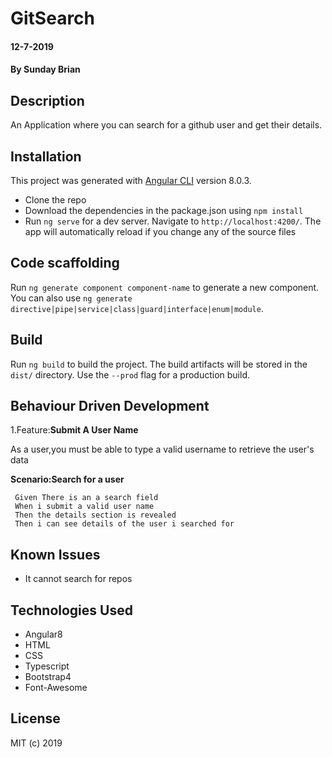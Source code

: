 # GitSearch

#### 12-7-2019

#### By Sunday Brian

## Description

An Application where you can search for a github user and get their details.

## Installation

This project was generated with [Angular CLI](https://github.com/angular/angular-cli) version 8.0.3.

* Clone the repo
* Download the dependencies in the package.json using `npm install`
* Run `ng serve` for a dev server. Navigate to `http://localhost:4200/`. The app will automatically reload if you change any of the source files


## Code scaffolding

Run `ng generate component component-name` to generate a new component. You can also use `ng generate directive|pipe|service|class|guard|interface|enum|module`.

## Build

Run `ng build` to build the project. The build artifacts will be stored in the `dist/` directory. Use the `--prod` flag for a production build.

## Behaviour Driven Development 

1.Feature:**Submit A User Name**

   As a user,you must be able to type a valid username to retrieve the user's data

  **Scenario:Search for a user**

     Given There is an a search field
     When i submit a valid user name
     Then the details section is revealed
     Then i can see details of the user i searched for
    
 
            
## Known Issues

* It cannot search for repos


## Technologies Used

* Angular8
* HTML
* CSS
* Typescript
* Bootstrap4
* Font-Awesome
    
## License 

MIT (c) 2019